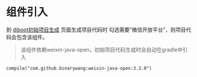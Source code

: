 # 组件引入

到 [diboot初始项目生成](http://devtools.diboot.com/diboot-api/html/start.html) 页面生成项目代码时 勾选需要“微信开放平台”，则项目代码会包含该组件。

> 该组件依赖weixin-java-open，初始项目代码生成时会自动在gradle中引入

    compile("com.github.binarywang:weixin-java-open:3.2.0")
